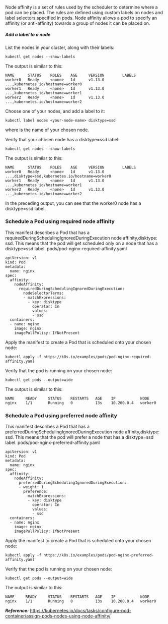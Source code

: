 ####
Node affinity is a set of rules used by the scheduler to determine where a pod can be placed. The rules are defined using custom labels on nodes and label selectors specified in pods. Node affinity allows a pod to specify an affinity (or anti-affinity) towards a group of nodes it can be placed on.


##### Add a label to a node

List the nodes in your cluster, along with their labels:

`kubectl get nodes --show-labels`

The output is similar to this:

```
NAME      STATUS    ROLES    AGE     VERSION        LABELS
worker0   Ready     <none>   1d      v1.13.0        ...,kubernetes.io/hostname=worker0
worker1   Ready     <none>   1d      v1.13.0        ...,kubernetes.io/hostname=worker1
worker2   Ready     <none>   1d      v1.13.0        ...,kubernetes.io/hostname=worker2
```

Choose one of your nodes, and add a label to it:

`kubectl label nodes <your-node-name> disktype=ssd`

where <your-node-name> is the name of your chosen node.

Verify that your chosen node has a disktype=ssd label:

`kubectl get nodes --show-labels`

The output is similar to this:
```
NAME      STATUS    ROLES    AGE     VERSION        LABELS
worker0   Ready     <none>   1d      v1.13.0        ...,disktype=ssd,kubernetes.io/hostname=worker0
worker1   Ready     <none>   1d      v1.13.0        ...,kubernetes.io/hostname=worker1
worker2   Ready     <none>   1d      v1.13.0        ...,kubernetes.io/hostname=worker2
```
In the preceding output, you can see that the worker0 node has a disktype=ssd label.

### Schedule a Pod using required node affinity

This manifest describes a Pod that has a requiredDuringSchedulingIgnoredDuringExecution node affinity,disktype: ssd. This means that the pod will get scheduled only on a node that has a disktype=ssd label.
pods/pod-nginx-required-affinity.yaml

```
apiVersion: v1
kind: Pod
metadata:
  name: nginx
spec:
  affinity:
    nodeAffinity:
      requiredDuringSchedulingIgnoredDuringExecution:
        nodeSelectorTerms:
        - matchExpressions:
          - key: disktype
            operator: In
            values:
            - ssd            
  containers:
  - name: nginx
    image: nginx
    imagePullPolicy: IfNotPresent
```
Apply the manifest to create a Pod that is scheduled onto your chosen node:

`kubectl apply -f https://k8s.io/examples/pods/pod-nginx-required-affinity.yaml`

Verify that the pod is running on your chosen node:

`kubectl get pods --output=wide`

The output is similar to this:
```
NAME     READY     STATUS    RESTARTS   AGE    IP           NODE
nginx    1/1       Running   0          13s    10.200.0.4   worker0
```
### Schedule a Pod using preferred node affinity

This manifest describes a Pod that has a preferredDuringSchedulingIgnoredDuringExecution node affinity,disktype: ssd. This means that the pod will prefer a node that has a disktype=ssd label.
pods/pod-nginx-preferred-affinity.yaml

```
apiVersion: v1
kind: Pod
metadata:
  name: nginx
spec:
  affinity:
    nodeAffinity:
      preferredDuringSchedulingIgnoredDuringExecution:
      - weight: 1
        preference:
          matchExpressions:
          - key: disktype
            operator: In
            values:
            - ssd          
  containers:
  - name: nginx
    image: nginx
    imagePullPolicy: IfNotPresent
```
Apply the manifest to create a Pod that is scheduled onto your chosen node:

`kubectl apply -f https://k8s.io/examples/pods/pod-nginx-preferred-affinity.yaml`

Verify that the pod is running on your chosen node:

`kubectl get pods --output=wide`

The output is similar to this:
```
NAME     READY     STATUS    RESTARTS   AGE    IP           NODE
nginx    1/1       Running   0          13s    10.200.0.4   worker0
```

***Reference:*** https://kubernetes.io/docs/tasks/configure-pod-container/assign-pods-nodes-using-node-affinity/
